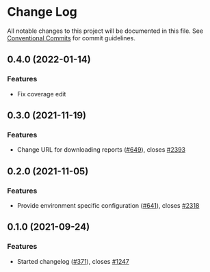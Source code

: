 # Change Log

All notable changes to this project will be documented in this file.
See [Conventional Commits](https://conventionalcommits.org) for commit guidelines.

## 0.4.0 (2022-01-14)

### Features

* Fix coverage edit

## 0.3.0 (2021-11-19)

### Features

* Change URL for downloading reports ([#649](https://dev.azure.com/riskwolf/Riskwolf/_git/riskwolf-platform/pullrequest/649)), closes [#2393](https://dev.azure.com/riskwolf/Riskwolf/_workitems/edit/2393/)

## 0.2.0 (2021-11-05)

### Features

* Provide environment specific configuration ([#641](https://dev.azure.com/riskwolf/Riskwolf/_git/riskwolf-platform/pullrequest/641)), closes [#2318](https://dev.azure.com/riskwolf/Riskwolf/_workitems/edit/2318/)

## 0.1.0 (2021-09-24)

### Features

* Started changelog ([#371](https://dev.azure.com/riskwolf/Riskwolf/_git/riskwolf-platform/pullrequest/371)), closes [#1247](https://dev.azure.com/riskwolf/Riskwolf/_workitems/edit/1247/)
